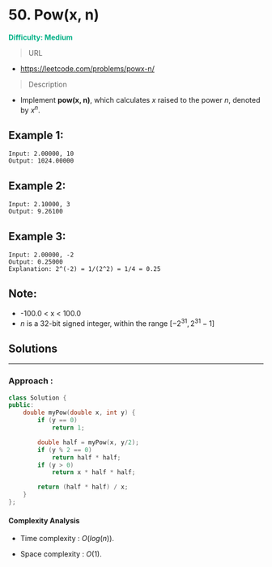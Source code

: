 # 50. Pow(x, n)
**<font color=#00B086>Difficulty: Medium</font>**
> URL
* https://leetcode.com/problems/powx-n/
> Description

* Implement **pow(x, n)**, which calculates $x$ raised to the power $n$, denoted by $x^n$.

## Example 1:
```
Input: 2.00000, 10
Output: 1024.00000
```
## Example 2:
```
Input: 2.10000, 3
Output: 9.26100
```
## Example 3:
```
Input: 2.00000, -2
Output: 0.25000
Explanation: 2^(-2) = 1/(2^2) = 1/4 = 0.25
```
## Note:
* -100.0 < x < 100.0
* *n* is a 32-bit signed integer, within the range $[−2^{31}, 2^{31} − 1]$


## Solutions
---
### Approach :
```cpp
class Solution {
public:
    double myPow(double x, int y) {
        if (y == 0)
            return 1;

        double half = myPow(x, y/2);
        if (y % 2 == 0)
            return half * half;
        if (y > 0)
            return x * half * half;

        return (half * half) / x;
    }
};
```
#### Complexity Analysis
* Time complexity : $O(log(n))$.

* Space complexity : $O(1)$.
